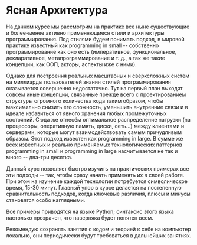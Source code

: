 # Ясная Архитектура
На данном курсе мы рассмотрим на практике все ныне существующие и более-менее активно применяющиеся стили и архитектуры программирования. Под стилями будем понимать подход, в мировой практике известный как programming in small -- собственно программирование как оно есть (императивное, функциональное, декларативное, метапрограммирование и т. д., а так же такие концепции, как ООП, акторы, аспекты иже с ними).

Однако для построения реальных масштабных и сверхсложных систем на миллиарды пользователей знания стилей программирования оказывается совершенно недостаточно. Тут на первый план выходят совсем иные концепции, связанные прежде всего с проектированием структуры огромного количества кода таким образом, чтобы максимально снизить его сложность, уменьшить внутренние связи и в идеале избавиться от явного хранения любых промежуточных состояний. Сюда же отнесём оптимальное распределение нагрузки (на процессоры, оперативную память, диски, сеть...) между клиентами и серверами, которые могут взаимодействовать самым причудливым образом. Этот подход известен как programming in large. В сумме же всех известных и реально применяемых технологических паттернов programming in small и programming in large насчитывается не так и много -- два-три десятка.

Данный курс позволяет быстро изучить на практических примерах все эти подходы -- так, чтобы сразу начать применять их в своей работе. При этом на изучение каждой технологии потребуется символическое время, 15-30 минут. Главный упор в курсе делается на постепенную сравнительность подходов, когда ключевые различия, плюсы и минусы становятся особо наглядными.

Все примеры приводятся на языке Python; синтаксис этого языка настолько прозрачен, что наверняка будет понятен всем.

Рекомендую сохранять занятия с кодом и теорией к себе на компьютер локально, они периодически будут требоваться в дальнейших занятиях.
